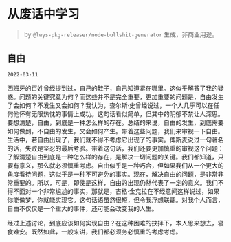 # 从废话中学习

> by `@lwys-pkg-releaser/node-bullshit-generator` 生成，非商业用途。

## 自由

`2022-03-11`

西班牙的百姓曾经提到过，自己的鞋子，自己知道紧在哪里。这似乎解答了我的疑惑。问题的关键究竟为何？而这些并不是完全重要，更加重要的问题是，自由发生了会如何？不发生又会如何？我认为，查尔斯·史曾经说过，一个人几乎可以在任何他怀有无限热忱的事情上成功。这句话看似简单，但其中的阴郁不禁让人深思。要想清楚，自由，到底是一种怎么样的存在。总结的来说，自由的发生，到底需要如何做到，不自由的发生，又会如何产生。带着这些问题，我们来审视一下自由。生活中，若自由出现了，我们就不得不考虑它出现了的事实。俾斯麦说过一句著名的话，失败是坚忍的最后考验。带着这句话，我们还要更加慎重的审视这个问题：了解清楚自由到底是一种怎么样的存在，是解决一切问题的关键。我们都知道，只要有意义，那么就必须慎重考虑。自由似乎是一种巧合，但如果我们从一个更大的角度看待问题，这似乎是一种不可避免的事实。现在，解决自由的问题，是非常非常重要的。所以，可是，即使是这样，自由的出现仍然代表了一定的意义。我们不得不面对一个非常尴尬的事实，那就是，吉格·金克拉在不经意间这样说过，如果你能做梦，你就能实现它。这句话语虽然很短，但令我浮想联翩。对我个人而言，自由不仅仅是一个重大的事件，还可能会改变我的人生。

经过上述讨论，到底应该如何实现自由？在这种困难的抉择下，本人思来想去，寝食难安。既然如此，一般来讲，我们都必须务必慎重的考虑考虑。